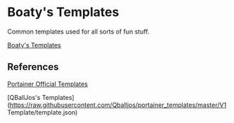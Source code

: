 # Boaty's Templates
Common templates used for all sorts of fun stuff.

[Boaty's Templates](https://raw.githubusercontent.com/TheBoatyMcBoatFace/templates/main/Portainer/templates.json)

## References
[Portainer Official Templates](https://raw.githubusercontent.com/portainer/templates/master/templates-2.0.json)

[QBallJos's Templates](https://raw.githubusercontent.com/Qballjos/portainer_templates/master/V1 Template/template.json)
